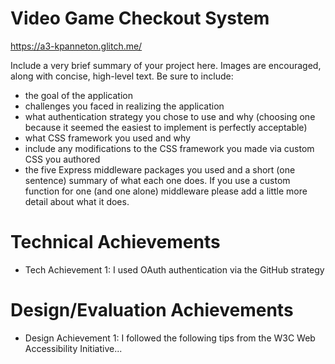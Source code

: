 # Video Game Checkout System
https://a3-kpanneton.glitch.me/

Include a very brief summary of your project here. Images are encouraged, along with concise, high-level text. Be sure to include:

- the goal of the application
- challenges you faced in realizing the application
- what authentication strategy you chose to use and why (choosing one because it seemed the easiest to implement is perfectly acceptable)
- what CSS framework you used and why
- include any modifications to the CSS framework you made via custom CSS you authored
- the five Express middleware packages you used and a short (one sentence) summary of what each one does. If you use a custom function for one (and one alone) middleware please add a little more detail about what it does.

# Technical Achievements
- Tech Achievement 1: I used OAuth authentication via the GitHub strategy

# Design/Evaluation Achievements
- Design Achievement 1: I followed the following tips from the W3C Web Accessibility Initiative...